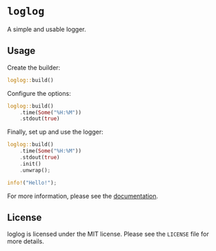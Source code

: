 # `loglog`

A simple and usable logger.

## Usage

Create the builder:

```rust
loglog::build()
```

Configure the options:

```rust
loglog::build()
    .time(Some("%H:%M"))
    .stdout(true)
```

Finally, set up and use the logger:

```rust
loglog::build()
    .time(Some("%H:%M"))
    .stdout(true)
    .init()
    .unwrap();

info!("Hello!");
```

For more information, please see the [documentation](https://docs.rs/loglog/).

## License

loglog is licensed under the MIT license. Please see the `LICENSE` file for more
details.

